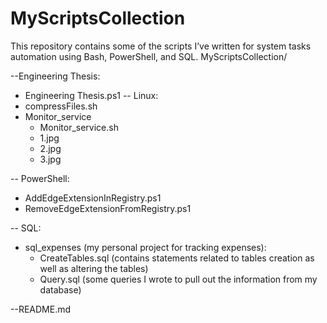 # MyScriptsCollection
This repository contains some of the scripts I’ve written for system tasks automation using Bash, PowerShell, and SQL.
MyScriptsCollection/


--Engineering Thesis:
  - Engineering Thesis.ps1
-- Linux:
  - compressFiles.sh
  - Monitor_service
    - Monitor_service.sh
    - 1.jpg
    - 2.jpg
    - 3.jpg


-- PowerShell:

  - AddEdgeExtensionInRegistry.ps1
  - RemoveEdgeExtensionFromRegistry.ps1

-- SQL:

  - sql_expenses (my personal project for tracking expenses):
    - CreateTables.sql (contains statements related to tables creation as well as altering the tables)
    - Query.sql (some queries I wrote to pull out the information from my database)

--README.md
    



